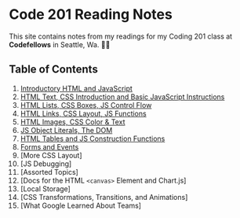 # Code 201 Reading Notes

This site contains notes from my readings for my Coding 201 class at **Codefellows** in Seattle, Wa.
:woman_technologist:
## Table of Contents
1. [Introductory HTML and JavaScript](class-01.md)
2. [HTML Text, CSS Introduction and Basic JavaScript Instructions](class-02.md)
3. [HTML Lists, CSS Boxes, JS Control Flow](class-03.md)
4. [HTML Links, CSS Layout, JS Functions](class-04.md)
5. [HTML Images, CSS Color & Text](class-05.md)
6. [JS Object Literals, The DOM](class-06.md)
7. [HTML Tables and JS Construction Functions](class-07.md)
8. [Forms and Events](class-08.md)
9. [More CSS Layout]
10. [JS Debugging]
11. [Assorted Topics]
12. [Docs for the HTML ``<canvas>`` Element and Chart.js]
13. [Local Storage]
14. [CSS Transformations, Transitions, and Animations]
15. [What Google Learned About Teams]
